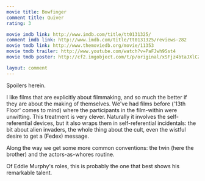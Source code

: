 ```yaml
---
movie title: Bowfinger
comment title: Quiver
rating: 3

movie imdb link: http://www.imdb.com/title/tt0131325/
comment imdb link: http://www.imdb.com/title/tt0131325/reviews-282
movie tmdb link: http://www.themoviedb.org/movie/11353
movie tmdb trailer: http://www.youtube.com/watch?v=PaFJwh9Sst4
movie tmdb poster: http://cf2.imgobject.com/t/p/original/xSFjz4btaJXlCZi0dAaIHGE3Pyy.jpg

layout: comment
---
```


Spoilers herein.

I like films that are explicitly about filmmaking, and so much the better if they are about the making of themselves. We've had films before ('13th Floor' comes to mind) where the participants in the film-within were unwitting. This treatment is very clever. Naturally it involves the self-referential devices, but it also wraps them in self-referential incidentals: the bit about alien invaders, the whole thing about the cult, even the wistful desire to get a (Fedex) message.

Along the way we get some more common conventions: the twin (here the brother) and the actors-as-whores routine.

Of Eddie Murphy's roles, this is probably the one that best shows his remarkable talent.